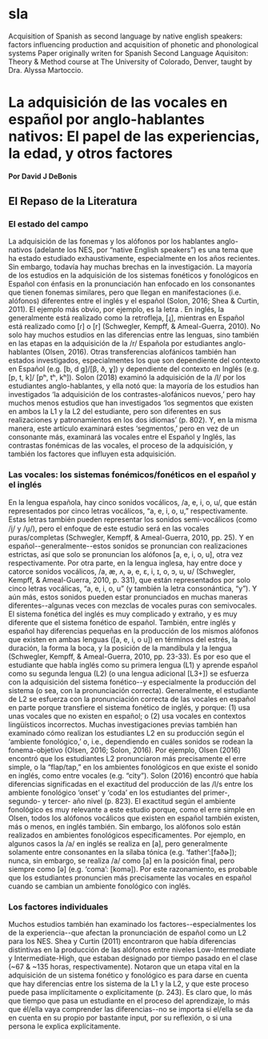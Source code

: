 # sla
Acquisition of Spanish as second language by native english speakers: factors influencing production and acquisition of phonetic and phonological systems
Paper originally writen for Spanish Second Language Aquisiton: Theory & Method course at The University of Colorado, Denver, taught by Dra. Alyssa Martoccio.
# La adquisición de las vocales en español por anglo-hablantes nativos: El papel de las experiencias, la edad, y otros factores
#### Por David J DeBonis

## El Repaso de la Literatura
### El estado del campo

La adquisición de las fonemas y los alófonos por los hablantes anglo-nativos (adelante los NES, por “native English speakers”) es una tema que ha estado estudiado exhaustivamente, especialmente en los años recientes. Sin embargo, todavía hay muchas brechas en la investigación. 
La mayoría de los estudios en la adquisición de los sistemas fonéticos y fonológicos en Español con énfasis en la pronunciación han enfocado en los consonantes que tienen fonemas similares, pero que llegan en manifestaciones (i.e. alófonos) diferentes entre el inglés y el español (Solon, 2016; Shea & Curtin, 2011). El ejemplo más obvio, por ejemplo, es la letra <r>. En inglés, la <r> generalmente está realizado como la retrofleja, [ɻ], mientras en Español está realizado como [ɾ] o [r] (Schwegler, Kempff, & Ameal-Guerra, 2010). No solo hay muchos estudios en las diferencias entre las lenguas, sino también en las etapas en la adquisición de la /r/ Española por estudiantes anglo-hablantes (Olsen, 2016). Otras transferencias alofánicos también han estados investigados, especialmentes los que son dependiente del contexto en Español (e.g. [b, d g]/[β, ð, ɣ]) y dependiente del contexto en Inglés (e.g. [p, t, k]/ [pʰ, tʰ, kʰ]). Solon (2018) examinó la adquisición de la /l/ por los estudiantes anglo-hablantes, y ella notó que: la mayoría de los estudios han investigados ‘la adquisición de los contrastes-alofánicos nuevos,’ pero hay muchos menos estudios que han investigados ‘los segmentos que existen en ambos la L1 y la L2 del estudiante, pero son diferentes en sus realizaciones y patronamientos en los dos idiomas’ (p. 802). Y, en la misma manera, este artículo examinará estes ‘segmentos,’ pero en vez de un consonante más, examinará las vocales entre el Español y Inglés, las contrastas fonémicas de las vocales, el proceso de la adquisición, y también los factores que influyen esta adquisición. 

### Las vocales: los sistemas fonémicos/fonéticos en el español y el inglés

En la lengua española, hay cinco sonidos vocálicos, /a, e, i, o, u/, que están representados por cinco letras vocálicos, “a, e, i, o, u,” respectivamente. Estas letras también pueden representar los sonidos semi-vocálicos (como /i̯/  y  /u̯/), pero el enfoque de este estudio será en las vocales puras/completas (Schwegler, Kempff, & Ameal-Guerra, 2010, pp. 25). Y en español--generalmente--estos sonidos se pronuncian con realizaciones estrictas, así que solo se pronuncian los alófonos [a, e, i, o, u], otra vez respectivamente. 
Por otra parte, en la lengua inglesa, hay entre doce y catorce sonidos vocálicos, /a, æ, ʌ, ə, e, ɛ, i, ɪ, o, ɔ, u, ʊ/ (Schwegler, Kempff, & Ameal-Guerra, 2010, p. 331),  que están representados por solo cinco letras vocálicas, “a, e, i, o, u” (y también la letra consonántica, “y”). Y aún más, estos sonidos pueden estar pronunciados en muchas maneras diferentes--algunas veces con mezclas de vocales puras con semivocales. El sistema fonética del inglés es muy complicado y extraño, y es muy diferente que el sistema fonético de español. También, entre inglés y español hay diferencias pequeñas en la producción de los mismos alófonos que existen en ambas lenguas ([a, e, i, o u]) en términos del estrés, la duración, la forma la boca, y la posición de la mandíbula y la lengua (Schwegler, Kempff, & Ameal-Guerra, 2010, pp. 23-33). Es por eso que el estudiante que habla inglés como su primera lengua (L1) y aprende español como su segunda lengua (L2) (o una lengua adicional [L3+]) se esfuerza con la adquisición del sistema fonético--y especialmente la producción del sistema (o sea, con la pronunciación correcta). Generalmente, el estudiante de L2 se esfuerza con la pronunciación correcta de las vocales en español en parte porque transfiere el sistema fonético de inglés, y porque: (1) usa unas vocales que no existen en español; o (2) usa vocales en contextos lingüísticos incorrectos.
Muchas investigaciones previas también han examinado cómo realizan los estudiantes L2 en su producción según el ‘ambiente fonológico,’ o, i.e., dependiendo en cuáles sonidos se rodean la fonema-objetivo (Olsen, 2016; Solon, 2016). Por ejemplo, Olsen (2016) encontró que los estudiantes L2 pronunciaron más precisamente el erre simple, o la “flap/tap,” en los ambientes fonológicos en que existe el sonido en inglés, como entre vocales (e.g. “city”). 
Solon (2016) encontró que había diferencias significadas en el exactitud del producción de las /l/s entre los ambiente fonológico ‘onset’ y ‘coda’ en los estudiantes del primer-, segundo- y tercer- año nivel (p. 823). El exactitud según el ambiente fonológico es muy relevante a este estudio porque, como el erre simple en Olsen, todos los alófonos vocálicos que existen en español también existen, más o menos, en inglés también. Sin embargo, los alófonos solo están realizados en ambientes fonológicos especificamentes. Por ejemplo, en algunos casos la /a/ en inglés se realiza en [a], pero generalmente solamente entre consonantes en la sílaba tónica (e.g. ‘father’:[faðɚ]);  nunca, sin embargo, se realiza /a/ como [a] en la posición final, pero siempre como [ə] (e.g. ‘coma’:  [komə]). Por este razonamiento, es probable que los estudiantes pronuncien más precisamente las vocales en español cuando se cambian un ambiente fonológico con inglés.

### Los factores individuales

Muchos estudios también han examinado los factores--especialmentes los de la experiencia--que afectan la pronunciación de español como un L2 para los NES. Shea y Curtin (2011) encontraron que había diferencias distintivas en la producción de las alófonos entre niveles Low-Intermediate y Intermediate-High, que estaban designado por tiempo pasado en el clase (~67 & ~135 horas, respectivamente). Notaron que un etapa vital en la adquisición de un sistema fonético y fonológico es para darse en cuenta que hay diferencias entre los sistema de la L1 y la L2, y que este proceso puede pasa implícitamente o explícitamente (p. 243). Es claro que, lo más que tiempo que pasa un estudiante en el proceso del aprendizaje, lo más que él/ella vaya comprender las diferencias--no se importa si el/ella se da en cuenta en su propio por bastante input, por su reflexión, o si una persona le explica explícitamente. 
